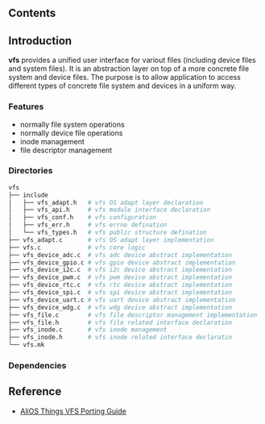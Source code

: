 ## Contents

## Introduction
**vfs** provides a unified user interface for variout files (including device files and system files). It is an abstraction layer on top of a more concrete file system and device files. The purpose is to allow application to access different types of concrete file system and devices in a uniform way.

### Features
- normally file system operations
- normally device file operations
- inode management
- file descriptor management

### Directories

```sh
vfs
├── include
│   ├── vfs_adapt.h   # vfs OS adapt layer declaration
│   ├── vfs_api.h     # vfs module interface declaration
│   ├── vfs_conf.h    # vfs configuration
│   ├── vfs_err.h     # vfs errno defination
│   └── vfs_types.h   # vfs public structure defination
├── vfs_adapt.c       # vfs OS adapt layer implementation
├── vfs.c             # vfs core logic
├── vfs_device_adc.c  # vfs adc device abstract implementation
├── vfs_device_gpio.c # vfs gpio device abstract implementation
├── vfs_device_i2c.c  # vfs i2c device abstract implementation
├── vfs_device_pwm.c  # vfs pwm device abstract implementation
├── vfs_device_rtc.c  # vfs rtc device abstract implementation
├── vfs_device_spi.c  # vfs spi device abstract implementation
├── vfs_device_uart.c # vfs uart device abstract implementation
├── vfs_device_wdg.c  # vfs wdg device abstract implementation
├── vfs_file.c        # vfs file descriptor management implementation
├── vfs_file.h        # vfs file related interface declaration
├── vfs_inode.c       # vfs inode management
├── vfs_inode.h       # vfs inode related interface declaratin
└── vfs.mk

```

### Dependencies

## Reference
- [AliOS Things VFS Porting Guide](https://github.com/alibaba/AliOS-Things/wiki/AliOS-Things-VFS-Porting-Guide)
